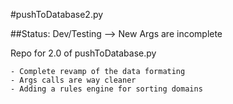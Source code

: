 #pushToDatabase2.py

##Status: Dev/Testing --> New Args are incomplete

Repo for 2.0 of pushToDatabase.py

	- Complete revamp of the data formating 
	- Args calls are way cleaner
	- Adding a rules engine for sorting domains


